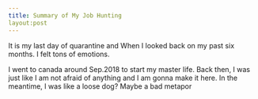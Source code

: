 ```yaml
---
title: Summary of My Job Hunting
layout:post
---
```

It is my last day of quarantine and When I looked back on my past six months. I felt tons of emotions.

I went to canada around Sep.2018 to start my master life. Back then, I was just like I am not afraid of anything and I am gonna make it here. In the meantime, I was like a loose dog? Maybe a bad metapor
